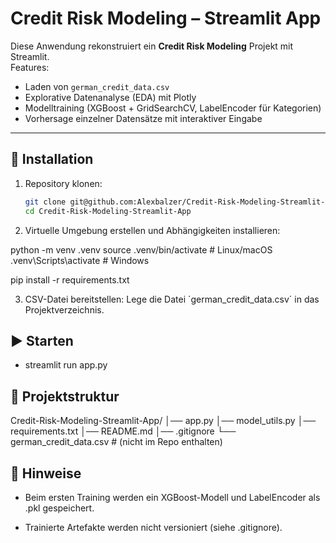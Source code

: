 # Credit Risk Modeling – Streamlit App

Diese Anwendung rekonstruiert ein **Credit Risk Modeling** Projekt mit Streamlit.  
Features:
- Laden von `german_credit_data.csv`
- Explorative Datenanalyse (EDA) mit Plotly
- Modelltraining (XGBoost + GridSearchCV, LabelEncoder für Kategorien)
- Vorhersage einzelner Datensätze mit interaktiver Eingabe

---

## 🚀 Installation

1. Repository klonen:
   ```bash
   git clone git@github.com:Alexbalzer/Credit-Risk-Modeling-Streamlit-App.git
   cd Credit-Risk-Modeling-Streamlit-App


2. Virtuelle Umgebung erstellen und Abhängigkeiten installieren:

python -m venv .venv
source .venv/bin/activate   # Linux/macOS
.venv\Scripts\activate      # Windows

pip install -r requirements.txt

3. CSV-Datei bereitstellen:
    Lege die Datei ´german_credit_data.csv´ in das Projektverzeichnis.

## ▶️ Starten

- streamlit run app.py

## 📂 Projektstruktur
Credit-Risk-Modeling-Streamlit-App/
│── app.py
│── model_utils.py
│── requirements.txt
│── README.md
│── .gitignore
└── german_credit_data.csv   # (nicht im Repo enthalten)

## 📂 Hinweise

- Beim ersten Training werden ein XGBoost-Modell und LabelEncoder als .pkl gespeichert.

- Trainierte Artefakte werden nicht versioniert (siehe .gitignore).